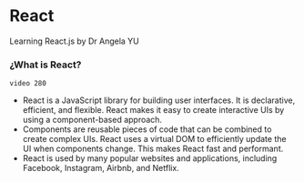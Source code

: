 # React
Learning React.js by Dr Angela YU

### ¿What is React? ###
    video 280
-   React is a JavaScript library for building user interfaces. It is declarative, efficient, and flexible. React makes it easy to create interactive UIs by using a component-based approach.
-   Components are reusable pieces of code that can be combined to create complex UIs. React uses a virtual DOM to efficiently update the UI when components change. This makes React fast and performant.
-   React is used by many popular websites and applications, including Facebook, Instagram, Airbnb, and Netflix. 
